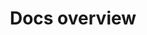 ---
title: 'Docs overview'
description: "Arbitrum Docs follow a number of conventions. This overview gives you a breezy introduction to those conventions, so you know how to find what you're looking for."
sidebar_label: 'Docs overview'
--- 